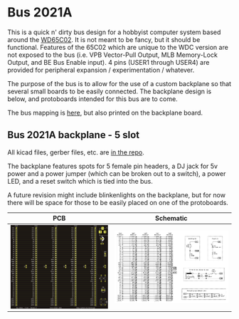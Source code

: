 # Bus 2021A

This is a quick n' dirty bus design for a hobbyist computer system based around the [WD65C02](https://en.wikipedia.org/wiki/WDC_65C02). It is not meant to be fancy, but it should be functional. Features of the 65C02 which are unique to the WDC version are not exposed to the bus (i.e. VPB Vector-Pull Output, MLB Memory-Lock Output, and BE Bus Enable input). 4 pins (USER1 through USER4) are provided for peripheral expansion / experimentation / whatever.

The purpose of the bus is to allow for the use of a custom backplane so that several small boards to be easily connected. The backplane design is below, and protoboards intended for this bus are to come.

The bus mapping is [here](./Bus2021A.txt), but also printed on the backplane board.

## Bus 2021A backplane - 5 slot

All kicad files, gerber files, etc. are [in the repo](./Bus2021A_5Slot). 

The backplane features spots for 5 female pin headers, a DJ jack for 5v power and a power jumper (which can be broken out to a switch), a power LED, and a reset switch which is tied into the bus. 

A future revision might include blinkenlights on the backplane, but for now there will be space for those to be easily placed on one of the protoboards.

| PCB | Schematic |
| --- | --- |
| ![Bus 2021A Rev0 PCB](./images/Bus2021A_5Slot_PCB.png) | ![Bus 2021A backplane - 5 slot schematic](./images/Bus2021A_Backplane_Rev0_Schematic.png) |